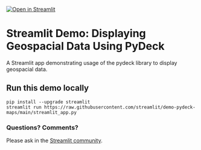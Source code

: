 [![Open in Streamlit](https://static.streamlit.io/badges/streamlit_badge_black_white.svg)](https://streamlit-demo-pydeck-maps-streamlit-app-gr4tsr.streamlitapp.com)

# Streamlit Demo: Displaying Geospacial Data Using PyDeck

A Streamlit app demonstrating usage of the pydeck library to display geospacial data.

## Run this demo locally

```
pip install --upgrade streamlit
streamlit run https://raw.githubusercontent.com/streamlit/demo-pydeck-maps/main/streamlit_app.py
```

### Questions? Comments?

Please ask in the [Streamlit community](https://discuss.streamlit.io).
